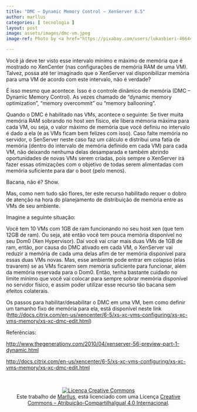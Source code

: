 ```yaml
---
title: "DMC – Dynamic Memory Control – XenServer 6.5"
author: marllus
categories: [ tecnologia ]
layout: post
image: assets/images/dmc-vm.jpeg
image-ref: Photo by <a href="https://pixabay.com/users/lukasbieri-4664461/" target=_blank>Lukas Bieri</a>

---
```


Você já deve ter visto esse intervalo mínimo e máximo de memória que é mostrado no XenCenter (nas configurações de memória RAM de uma VM). Talvez, possa até ter imaginado que o XenServer vai disponibilizar memória para uma VM de acordo com este intervalo, não é verdade?

É isso mesmo que acontece. Isso é o controle dinâmico de memória (DMC &#8211; Dynamic Memory Control). As vezes chamado de &#8220;dynamic memory optimization&#8221;, &#8220;memory overcommit&#8221; ou &#8220;memory ballooning&#8221;.

Quando o DMC é habilitado nas VMs, acontece o seguinte: Se tiver muita memória RAM sobrando no host xen físico, ele libera mémoria máxima para cada VM, ou seja, o valor máximo de memória que você definiu no intervalo é dado a ela (e as VMs ficam bem felizes com isso). Caso falte memória no servidor, o SenServer neste caso faz um cálculo e distribui uma fatia de memória (dentro do intervalo de memória definido em cada VM) para cada VM, não deixando nenhuma delas desamparada e também abrindo oportunidades de novas VMs serem criadas, pois sempre o XenServer irá fazer essas otimizações com o objetivo de todas serem alimentadas com memória suficiente para dar o boot (pelo menos).

Bacana, não é? Show.

Mas, como nem tudo são flores, ter este recurso habilitado requer o dobro de atenção na hora do planejamento de distribuição de memória entre as VMs de seu ambiente.

Imagine a seguinte situação:

Você tem 10 VMs com 1GB de ram funcionando no seu host xen (que tem 12GB de ram). Ou seja, até então você tem pouca memória disponível no seu Dom0 (Xen Hypervisor). Daí você vai criar mais duas VMs de 1GB de ram, então, por causa do DMC ativado em cada VM, o XenServer vai reduzir a memória de cada uma delas afim de ter memória disponível para essas duas VMs novas. Mas, esse ambiente pode entrar em colapso (elas travarem) se as VMs ficarem sem memória suficiente para funcionar, além da memória reservada para o Dom0. Então, tenha bastante cuidado no limite mínimo que você vai colocar para sempre sobrar memória disponível no servidor físico, e assim poder utilizar esse recurso tão bacana sem efeitos colaterais.

Os passos para habilitar/desabilitar o DMC em uma VM, bem como definir um tamanho fixo de memória para ela, está disponível neste link (<a href="http://docs.citrix.com/en-us/xencenter/6-5/xs-xc-vms-configuring/xs-xc-vms-memory/xs-xc-dmc-edit.html" target="_blank">http://docs.citrix.com/en-us/xencenter/6-5/xs-xc-vms-configuring/xs-xc-vms-memory/xs-xc-dmc-edit.html</a>)

Referências:

<a href="http://www.thegenerationv.com/2010/04/xenserver-56-preview-part-1-dynamic.html" target="_blank">http://www.thegenerationv.com/2010/04/xenserver-56-preview-part-1-dynamic.html</a>

<a href="http://docs.citrix.com/en-us/xencenter/6-5/xs-xc-vms-configuring/xs-xc-vms-memory/xs-xc-dmc-edit.html" target="_blank">http://docs.citrix.com/en-us/xencenter/6-5/xs-xc-vms-configuring/xs-xc-vms-memory/xs-xc-dmc-edit.html</a>

&nbsp;

<p style="text-align: center;">
  <a href="http://creativecommons.org/licenses/by-sa/4.0/" rel="license"><img style="border-width: 0;" src="https://i.creativecommons.org/l/by-sa/4.0/88x31.png" alt="Licença Creative Commons" /></a><br /> Este trabalho de <a href="http://ports.marllus.com">Marllus</a>, está licenciado com uma Licença <a href="http://creativecommons.org/licenses/by-sa/4.0/" rel="license">Creative Commons &#8211; Atribuição-CompartilhaIgual 4.0 Internacional</a>.
</p>
